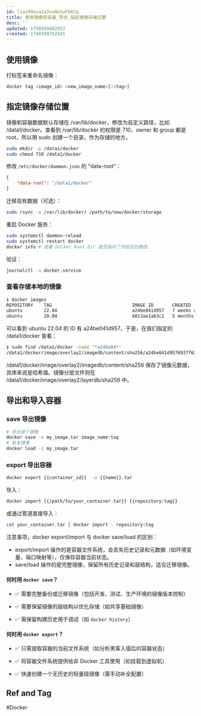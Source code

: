 ```yaml
---
id: l1as99asaza2ux0otwtb82q
title: 使用镜像和容器_导出_指定镜像存储位置
desc: ''
updated: 1750309402053
created: 1740389762581
---
```


## 使用镜像

打标签来重命名镜像：

```bash
docker tag <image_id> <new_image_name>[:<tag>]
```

## 指定镜像存储位置

镜像和容器数据默认存储在 /var/lib/docker，修改为自定义路径，比如 /data1/docker。查看到 /var/lib/docker 的权限是 710，owner 和 group 都是 root，所以用 sudo 创建一个目录，作为存储的地方。

```bash
sudo mkdir -p /data1/docker
sudo chmod 710 /data1/docker
```

修改 `/etc/docker/daemon.json` 的 "data-root"：

```json
{
    "data-root": "/data1/docker"
}
```

迁移现有数据（可选）：

```bash
sudo rsync -a /var/lib/docker/ /path/to/new/docker/storage
```

重启 Docker 服务：

```bash
sudo systemctl daemon-reload
sudo systemctl restart docker
docker info # 查看 Docker Root Dir 是否指向了你指定的路径。
```

验证：

```bash
journalctl -u docker.service
```

### 查看存储本地的镜像

```bash
❯ docker images
REPOSITORY    TAG                              IMAGE ID       CREATED         SIZE
ubuntu        22.04                            a24be041d957   7 weeks ago     77.9MB
ubuntu        20.04                            6013ae1a63c2   5 months ago    72.8MB
```

可以看到 ubuntu 22.04 的 ID 有 a24be041d957，于是，在我们指定的 /data1/docker 查看：

```bash
❯ sudo find /data1/docker -name "*a24be04*"
/data1/docker/image/overlay2/imagedb/content/sha256/a24be041d9576937f62435f8564c2ca6e429d2760537b04c50ca50adb0c6d212
```

/data1/docker/image/overlay2/imagedb/content/sha256 保存了镜像元数据，具体来说是哈希值。镜像分层文件则在 /data1/docker/image/overlay2/layerdb/sha256 中。

## 导出和导入容器

### save 导出镜像

```bash
# 导出单个镜像
docker save -o my_image.tar image_name:tag
# 恢复镜像
docker load -i my_image.tar
```

### export 导出容器

```bash
docker export {{container_id}}  -o {{name}}.tar
```

导入：

```bash
docker import {{/path/to/your_container.tar}} {{repository:tag}}
```

或通过管道直接导入：

```bash
cat your_container.tar | docker import - repository:tag
```



注意事项，docker export/import ​​与 docker save/load 的区别​​：
- export/import 操作的是容器文件系统，会丢失历史记录和元数据（如环境变量、端口映射等），仅保存容器当前状态。
- save/load 操作的是完整镜像，保留所有历史记录和层结构，适合迁移镜像。

#### **何时用 `docker save`？**

-   ✅ 需要完整备份或迁移镜像（包括开发、测试、生产环境的镜像版本控制）
    
-   ✅ 需要保留镜像的层结构以优化存储（如共享基础镜像）
    
-   ✅ 需保留构建历史用于调试（如 `docker history`）
    

#### **何时用 `docker export`？**

-   ✅ 只需提取容器的当前文件系统（如分析黑客入侵后的容器状态）
    
-   ✅ 将容器文件系统提供给非 Docker 工具使用（如挂载到虚拟机）
    
-   ✅ 快速创建一个无历史的轻量级镜像（需手动补全配置）


## Ref and Tag

#Docker